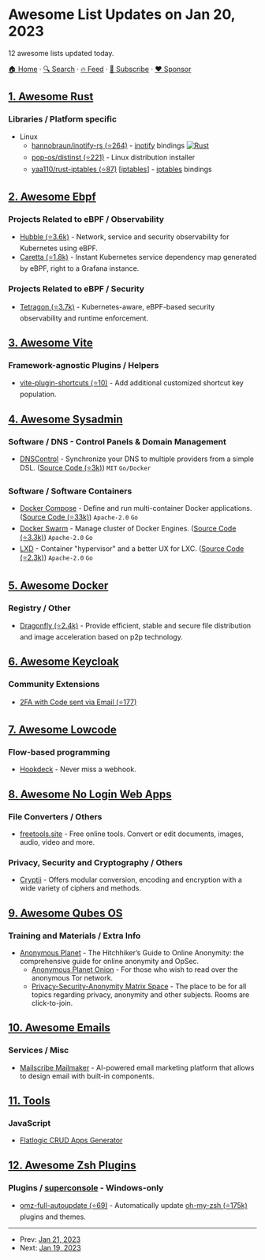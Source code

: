 # Awesome List Updates on Jan 20, 2023

12 awesome lists updated today.

[🏠 Home](/README.md) · [🔍 Search](https://www.trackawesomelist.com/search/) · [🔥 Feed](https://www.trackawesomelist.com/rss.xml) · [📮 Subscribe](https://trackawesomelist.us17.list-manage.com/subscribe?u=d2f0117aa829c83a63ec63c2f&id=36a103854c) · [❤️  Sponsor](https://github.com/sponsors/theowenyoung)



## [1. Awesome Rust](/content/rust-unofficial/awesome-rust/README.md)

### Libraries / Platform specific

*   Linux
    *   [hannobraun/inotify-rs (⭐264)](https://github.com/hannobraun/inotify-rs) - [inotify](https://en.wikipedia.org/wiki/Inotify) bindings [![Rust](https://github.com/hannobraun/inotify-rs/actions/workflows/rust.yml/badge.svg)](https://github.com/hannobraun/inotify-rs/actions/workflows/rust.yml)
    *   [pop-os/distinst (⭐221)](https://github.com/pop-os/distinst/) - Linux distribution installer
    *   [yaa110/rust-iptables (⭐87)](https://github.com/yaa110/rust-iptables) \[[iptables](https://crates.io/crates/iptables)] - [iptables](https://www.netfilter.org/projects/iptables/index.html) bindings

## [2. Awesome Ebpf](/content/zoidbergwill/awesome-ebpf/README.md)

### Projects Related to eBPF / Observability

*   [Hubble (⭐3.6k)](https://github.com/cilium/hubble) - Network, service and security observability for Kubernetes using eBPF.
*   [Caretta (⭐1.8k)](https://github.com/groundcover-com/caretta) - Instant Kubernetes service dependency map generated by eBPF, right to a Grafana instance.

### Projects Related to eBPF / Security

*   [Tetragon (⭐3.7k)](https://github.com/cilium/tetragon) - Kubernetes-aware, eBPF-based security observability and runtime enforcement.

## [3. Awesome Vite](/content/vitejs/awesome-vite/README.md)

### Framework-agnostic Plugins / Helpers

*   [vite-plugin-shortcuts (⭐10)](https://github.com/kinfuy/vite-plugin-shortcuts) - Add additional customized shortcut key population.

## [4. Awesome Sysadmin](/content/awesome-foss/awesome-sysadmin/README.md)

### Software / DNS - Control Panels & Domain Management

*   [DNSControl](https://stackexchange.github.io/dnscontrol/) - Synchronize your DNS to multiple providers from a simple DSL. ([Source Code (⭐3k)](https://github.com/StackExchange/dnscontrol)) `MIT` `Go/Docker`

### Software / Software Containers

*   [Docker Compose](https://docs.docker.com/compose/) - Define and run multi-container Docker applications. ([Source Code (⭐33k)](https://github.com/docker/compose)) `Apache-2.0` `Go`
*   [Docker Swarm](https://docs.docker.com/engine/swarm/) - Manage cluster of Docker Engines. ([Source Code (⭐3.3k)](https://github.com/moby/swarmkit)) `Apache-2.0` `Go`
*   [LXD](https://linuxcontainers.org/lxd/) - Container "hypervisor" and a better UX for LXC. ([Source Code (⭐2.3k)](https://github.com/lxc/lxd)) `Apache-2.0` `Go`

## [5. Awesome Docker](/content/veggiemonk/awesome-docker/README.md)

### Registry / Other

*   [Dragonfly (⭐2.4k)](https://github.com/dragonflyoss/Dragonfly2) - Provide efficient, stable and secure file distribution and image acceleration based on p2p technology.

## [6. Awesome Keycloak](/content/thomasdarimont/awesome-keycloak/README.md)

### Community Extensions

*   [2FA with Code sent via Email (⭐177)](https://github.com/mesutpiskin/keycloak-2fa-email-authenticator)

## [7. Awesome Lowcode](/content/antdimot/awesome-lowcode/README.md)

### Flow-based programming

*   [Hookdeck](https://hookdeck.com/) - Never miss a webhook.

## [8. Awesome No Login Web Apps](/content/aviaryan/awesome-no-login-web-apps/README.md)

### File Converters / Others

*   [freetools.site](https://freetools.site/) - Free online tools. Convert or edit documents, images, audio, video and more.

### Privacy, Security and Cryptography / Others

*   [Cryptii](https://cryptii.com) - Offers modular conversion, encoding and encryption with a wide variety of ciphers and methods.

## [9. Awesome Qubes OS](/content/xn0px90/Awesome-Qubes-OS/README.md)

### Training and Materials / Extra Info

*   [Anonymous Planet](https://anonymousplanet.org) - The Hitchhiker’s Guide to Online Anonymity: the comprehensive guide for online anonymity and OpSec.
    *   [Anonymous Planet Onion](http://thgtoa27ujspeqxasrfvcf5aozqdczvgmwgorrmblh6jn4nino3spcqd.onion/) - For those who wish to read over the anonymous Tor network.
    *   [Privacy-Security-Anonymity Matrix Space](https://psa.anonymousplanet.org/) - The place to be for all topics regarding privacy, anonymity and other subjects. Rooms are click-to-join.

## [10. Awesome Emails](/content/jonathandion/awesome-emails/README.md)

### Services / Misc

*   [Mailscribe Mailmaker](https://mailscribe.com/page/mailmaker) - AI-powered email marketing platform that allows to design email with built-in components.

## [11. Tools](/content/lvwzhen/tools/README.md)

### JavaScript

*   [Flatlogic CRUD Apps Generator](https://flatlogic)

## [12. Awesome Zsh Plugins](/content/unixorn/awesome-zsh-plugins/README.md)

### Plugins / [superconsole](https://github.com/alexchmykhalo/superconsole) - Windows-only

*   [omz-full-autoupdate (⭐69)](https://github.com/Pilaton/OhMyZsh-full-autoupdate) - Automatically update [oh-my-zsh (⭐175k)](https://github.com/ohmyzsh/ohmyzsh) plugins and themes.

---

- Prev: [Jan 21, 2023](/content/2023/01/21/README.md)
- Next: [Jan 19, 2023](/content/2023/01/19/README.md)